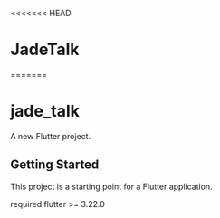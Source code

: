 <<<<<<< HEAD
# JadeTalk
=======
# jade_talk

A new Flutter project.

## Getting Started

This project is a starting point for a Flutter application.

required flutter >= 3.22.0
